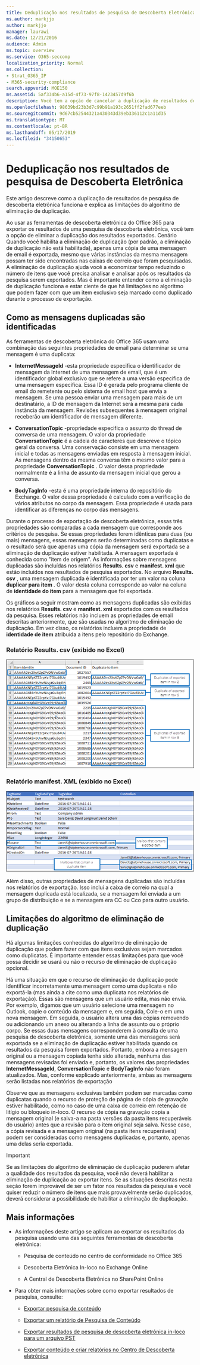```yaml
---
title: Deduplicação nos resultados de pesquisa de Descoberta Eletrônica
ms.author: markjjo
author: markjjo
manager: laurawi
ms.date: 12/21/2016
audience: Admin
ms.topic: overview
ms.service: O365-seccomp
localization_priority: Normal
ms.collection:
- Strat_O365_IP
- M365-security-compliance
search.appverid: MOE150
ms.assetid: 5af334b6-a15d-4f73-97f8-1423457d9f6b
description: Você tem a opção de cancelar a duplicação de resultados de pesquisa de descoberta eletrônica que são exportados para que apenas uma cópia de uma mensagem de email seja exportada, embora várias instâncias da mesma mensagem possam ter sido encontradas em caixas de correio diferentes.
ms.openlocfilehash: 98639bd23b3d7c99b91a193c2651ff2fad677eeb
ms.sourcegitcommit: 9d67cb52544321a430343d39eb336112c1a11d35
ms.translationtype: MT
ms.contentlocale: pt-BR
ms.lasthandoff: 05/17/2019
ms.locfileid: "34150653"
---
```

# <a name="de-duplication-in-ediscovery-search-results"></a>Deduplicação nos resultados de pesquisa de Descoberta Eletrônica

Este artigo descreve como a duplicação de resultados de pesquisa de descoberta eletrônica funciona e explica as limitações do algoritmo de eliminação de duplicação.
  
Ao usar as ferramentas de descoberta eletrônica do Office 365 para exportar os resultados de uma pesquisa de descoberta eletrônica, você tem a opção de eliminar a duplicação dos resultados exportados. Cenário Quando você habilita a eliminação de duplicação (por padrão, a eliminação de duplicação não está habilitada), apenas uma cópia de uma mensagem de email é exportada, mesmo que várias instâncias da mesma mensagem possam ter sido encontradas nas caixas de correio que foram pesquisadas. A eliminação de duplicação ajuda você a economizar tempo reduzindo o número de itens que você precisa analisar e analisar após os resultados da pesquisa serem exportados. Mas é importante entender como a eliminação de duplicação funciona e estar ciente de que há limitações no algoritmo que podem fazer com que um item exclusivo seja marcado como duplicado durante o processo de exportação.
  
## <a name="how-duplicate-messages-are-identified"></a>Como as mensagens duplicadas são identificadas

As ferramentas de descoberta eletrônica do Office 365 usam uma combinação das seguintes propriedades de email para determinar se uma mensagem é uma duplicata:
  
- **InternetMessageId** -esta propriedade especifica o identificador de mensagem da Internet de uma mensagem de email, que é um identificador global exclusivo que se refere a uma versão específica de uma mensagem específica. Essa ID é gerada pelo programa cliente de email do remetente ou pelo sistema de email host que envia a mensagem. Se uma pessoa enviar uma mensagem para mais de um destinatário, a ID de mensagem da Internet será a mesma para cada instância da mensagem. Revisões subsequentes à mensagem original receberão um identificador de mensagem diferente. 
    
- **ConversationTopic** -propriedade especifica o assunto do thread de conversa de uma mensagem. O valor da propriedade **ConversationTopic** é a cadeia de caracteres que descreve o tópico geral da conversa. Uma conservação consiste em uma mensagem inicial e todas as mensagens enviadas em resposta à mensagem inicial. As mensagens dentro da mesma conversa têm o mesmo valor para a propriedade **ConversationTopic** . O valor dessa propriedade normalmente é a linha de assunto da mensagem inicial que gerou a conversa. 
    
- **BodyTagInfo** -esta é uma propriedade interna do repositório do Exchange. O valor dessa propriedade é calculado com a verificação de vários atributos no corpo da mensagem. Essa propriedade é usada para identificar as diferenças no corpo das mensagens. 
    
Durante o processo de exportação de descoberta eletrônica, essas três propriedades são comparadas a cada mensagem que corresponde aos critérios de pesquisa. Se essas propriedades forem idênticas para duas (ou mais) mensagens, essas mensagens serão determinadas como duplicatas e o resultado será que apenas uma cópia da mensagem será exportada se a eliminação de duplicação estiver habilitada. A mensagem exportada é conhecida como "item de origem". As informações sobre mensagens duplicadas são incluídas nos relatórios **Results. csv** e **manifest. xml** que estão incluídos nos resultados de pesquisa exportados. No arquivo **Results. csv** , uma mensagem duplicada é identificada por ter um valor na coluna **duplicar para item** . O valor desta coluna corresponde ao valor na coluna de **identidade do item** para a mensagem que foi exportada. 
  
Os gráficos a seguir mostram como as mensagens duplicadas são exibidas nos relatórios **Results. csv** e **manifest. xml** exportados com os resultados da pesquisa. Esses relatórios não incluem as propriedades de email descritas anteriormente, que são usadas no algoritmo de eliminação de duplicação. Em vez disso, os relatórios incluem a propriedade de **identidade de item** atribuída a itens pelo repositório do Exchange. 
  
 ### <a name="resultscsv-report-viewed-in-excel"></a>Relatório Results. csv (exibido no Excel)
  
![Exibindo informações sobre itens duplicados no relatório Results. csv](media/e3d64004-3b91-4cba-b6f3-934b46cbdcdb.png)
  
 ### <a name="manifestxml-report-viewed-in-excel"></a>Relatório manifest. XML (exibido no Excel)
  
![Exibindo informações sobre itens duplicados no relatório manifest. xml](media/69aa4786-9883-46ff-bcae-b35e0daf4a6d.png)
  
Além disso, outras propriedades de mensagens duplicadas são incluídas nos relatórios de exportação. Isso inclui a caixa de correio na qual a mensagem duplicada está localizada, se a mensagem foi enviada a um grupo de distribuição e se a mensagem era CC ou Cco para outro usuário.
  
## <a name="limitations-of-the-de-duplication-algorithm"></a>Limitações do algoritmo de eliminação de duplicação

Há algumas limitações conhecidas do algoritmo de eliminação de duplicação que podem fazer com que itens exclusivos sejam marcados como duplicatas. É importante entender essas limitações para que você possa decidir se usará ou não o recurso de eliminação de duplicação opcional.
  
Há uma situação em que o recurso de eliminação de duplicação pode identificar incorretamente uma mensagem como uma duplicata e não exportá-la (mas ainda a cite como uma duplicata nos relatórios de exportação). Essas são mensagens que um usuário edita, mas não envia. Por exemplo, digamos que um usuário selecione uma mensagem no Outlook, copie o conteúdo da mensagem e, em seguida, Cole-o em uma nova mensagem. Em seguida, o usuário altera uma das cópias removendo ou adicionando um anexo ou alterando a linha de assunto ou o próprio corpo. Se essas duas mensagens corresponderem à consulta de uma pesquisa de descoberta eletrônica, somente uma das mensagens será exportada se a eliminação de duplicação estiver habilitada quando os resultados da pesquisa forem exportados. Portanto, embora a mensagem original ou a mensagem copiada tenha sido alterada, nenhuma das mensagens revisadas foi enviada e, portanto, os valores das propriedades **InternetMessageId**, **ConversationTopic** e **BodyTagInfo** não foram atualizados. Mas, conforme explicado anteriormente, ambas as mensagens serão listadas nos relatórios de exportação 
  
Observe que as mensagens exclusivas também podem ser marcadas como duplicatas quando o recurso de proteção de página de cópia de gravação estiver habilitado, como no caso de uma caixa de correio em retenção de litígio ou bloqueio in-loco. O recurso de cópia na gravação copia a mensagem original (e salva-a na pasta versões da pasta itens recuperáveis do usuário) antes que a revisão para o item original seja salva. Nesse caso, a cópia revisada e a mensagem original (na pasta itens recuperáveis) podem ser consideradas como mensagens duplicadas e, portanto, apenas uma delas seria exportada.
  
> [!IMPORTANT]
> Se as limitações do algoritmo de eliminação de duplicação puderem afetar a qualidade dos resultados da pesquisa, você não deverá habilitar a eliminação de duplicação ao exportar itens. Se as situações descritas nesta seção forem improvável de ser um fator nos resultados da pesquisa e você quiser reduzir o número de itens que mais provavelmente serão duplicados, deverá considerar a possibilidade de habilitar a eliminação de duplicação. 
  
## <a name="more-information"></a>Mais informações

- As informações deste artigo se aplicam ao exportar os resultados da pesquisa usando uma das seguintes ferramentas de descoberta eletrônica:
    
  - Pesquisa de conteúdo no centro de conformidade no Office 365
    
  - Descoberta Eletrônica In-loco no Exchange Online
    
  - A Central de Descoberta Eletrônica no SharePoint Online
    
- Para obter mais informações sobre como exportar resultados de pesquisa, consulte:
    
  - [Exportar pesquisa de conteúdo](export-search-results.md)
    
  - [Exportar um relatório de Pesquisa de Conteúdo](export-a-content-search-report.md)
    
  - [Exportar resultados de pesquisa de descoberta eletrônica in-loco para um arquivo PST](https://go.microsoft.com/fwlink/p/?linkid=832671)
    
  - [Exportar conteúdo e criar relatórios no Centro de Descoberta eletrônica](https://support.office.com/article/7b2ea190-5f9b-4876-86e5-4440354c381a)

